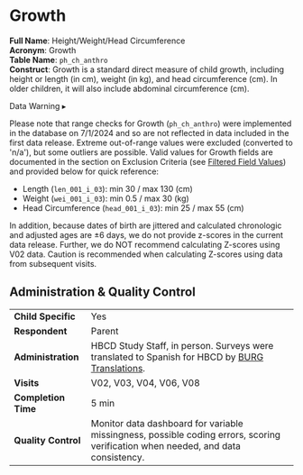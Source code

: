 # Growth

**Full Name**: Height/Weight/Head Circumference              
**Acronym**: Growth                  
**Table Name**: `ph_ch_anthro`       
**Construct**: Growth is a standard direct measure of child growth, including height or length (in cm), weight (in kg), and head circumference (cm). In older children, it will also include abdominal circumference (cm).

<div id="warning" class="warning-banner" onclick="toggleCollapse(this)">
    <span class="emoji"><i class="fas fa-exclamation-triangle"></i></span>
  <span class="text-with-link">
  <span class="text">Data Warning</i></span>
  <a class="anchor-link" href="#warning" title="Copy link">
  <i class="fa-solid fa-link"></i>
  </a>
  </span>
  <span class="arrow">▸</span>
</div>
<div class="warning-collapsible-content">
<p>Please note that range checks for Growth (<code>ph_ch_anthro</code>) were implemented in the database on 7/1/2024 and so are not reflected in data included in the first data release. Extreme out-of-range values were excluded (converted to 'n/a'), but some outliers are possible. Valid values for Growth fields are documented in the section on Exclusion Criteria (see <a href="../../../../datacuration/phenotypes/#filtered-field-values">Filtered Field Values</a>) and provided below for quick reference:</p>
<ul>
  <li>Length (<code>len_001_i_03</code>): min 30 / max 130 (cm) </li>
  <li>Weight (<code>wei_001_i_03</code>): min 0.5 / max 30  (kg)</li>
  <li>Head Circumference (<code>head_001_i_03</code>): min 25 / max 55 (cm)</li>
</ul>
<p>In addition, because dates of birth are jittered and calculated chronologic and adjusted ages are ±6 days, we do not provide z-scores in the current data release. Further, we do NOT recommend calculating Z-scores using V02 data. Caution is recommended when calculating Z-scores using data from subsequent visits.</p>
</div>

## Administration & Quality Control

<table style="width: 100%; border-collapse: collapse; table-layout: fixed; font-size: 16px;">
<tbody>
<tr><td><b>Child Specific</b></td>
<td>Yes</td></tr>
<tr><td><b>Respondent</b></td>
<td>Parent</td></tr>
<tr><td><b>Administration</b></td>
<td style="word-wrap: break-word; white-space: normal;">HBCD Study Staff, in person. Surveys were translated to Spanish for HBCD by <a href="https://burgtranslations.com/our-services/">BURG Translations</a>.</td></tr>
<tr><td><b>Visits</b></td>
<td>V02, V03, V04, V06, V08</td></tr>
<tr><td><b>Completion Time</b></td>
<td>5 min</td></tr>
<tr><td><b>Quality Control</b></td>
<td style="word-wrap: break-word; white-space: normal;">Monitor data dashboard for variable missingness, possible coding errors, scoring verification when needed, and data consistency.</td></tr>
</tbody>
</table>




